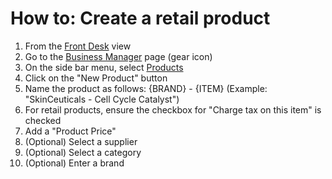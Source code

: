 # How to: Create a retail product

1. From the [Front Desk](https://dashboard.boulevard.io/home) view
2. Go to the [Business Manager](https://dashboard.boulevard.io/owner/businesss) page (gear icon)
3. On the side bar menu, select [Products](https://dashboard.boulevard.io/owner/products)
4. Click on the "New Product" button
5. Name the product as follows: {BRAND} - {ITEM} (Example: "SkinCeuticals - Cell Cycle Catalyst")
6. For retail products, ensure the checkbox for "Charge tax on this item" is checked
7. Add a "Product Price"
8. (Optional) Select a supplier
9. (Optional) Select a category
10. (Optional) Enter a brand
